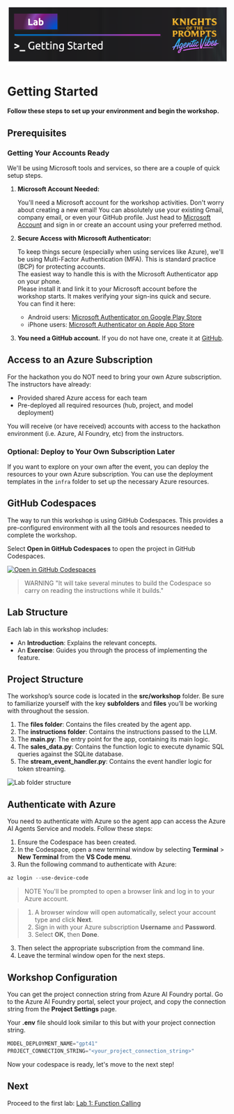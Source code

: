 ![alt text](../../media/image-getting-started.png)
# Getting Started

**Follow these steps to set up your environment and begin the workshop.**

## Prerequisites

### Getting Your Accounts Ready

We'll be using Microsoft tools and services, so there are a couple of quick setup steps.

1. **Microsoft Account Needed:**

    You'll need a Microsoft account for the workshop activities.
    Don't worry about creating a new email! You can absolutely use your existing Gmail, company email, or even your GitHub profile. Just head to [Microsoft Account](https://account.microsoft.com/) and sign in or create an account using your preferred method.

2. **Secure Access with Microsoft Authenticator:**

    To keep things secure (especially when using services like Azure), we'll be using Multi-Factor Authentication (MFA). This is standard practice (BCP) for protecting accounts.  
    The easiest way to handle this is with the Microsoft Authenticator app on your phone.  
    Please install it and link it to your Microsoft account before the workshop starts. It makes verifying your sign-ins quick and secure.  
    You can find it here:  

    - Android users: [Microsoft Authenticator on Google Play Store](https://play.google.com/store/apps/details?id=com.azure.authenticator)  
    - iPhone users: [Microsoft Authenticator on Apple App Store](https://apps.apple.com/app/microsoft-authenticator/id983156458)

3. **You need a GitHub account.** If you do not have one, create it at [GitHub](https://github.com/join).

## Access to an Azure Subscription

For the hackathon you do NOT need to bring your own Azure subscription.  
The instructors have already:
- Provided shared Azure access for each team
- Pre-deployed all required resources (hub, project, and model deployment)

You will receive (or have received) accounts with access to the hackathon environment (i.e. Azure, AI Foundry, etc) from the instructors. 

### Optional: Deploy to Your Own Subscription Later

If you want to explore on your own after the event, you can deploy the resources to your own Azure subscription. You can use the deployment templates in the `infra` folder to set up the necessary Azure resources.


## GitHub Codespaces

The way to run this workshop is using GitHub Codespaces. This provides a pre-configured environment with all the tools and resources needed to complete the workshop.

Select **Open in GitHub Codespaces** to open the project in GitHub Codespaces.

[![Open in GitHub Codespaces](https://github.com/codespaces/badge.svg)](https://codespaces.new/doruit/Knights-Of-The-Prompts-Agent-Workshop)

> WARNING "It will take several minutes to build the Codespace so carry on reading the instructions while it builds."

## Lab Structure

Each lab in this workshop includes:

- An **Introduction**: Explains the relevant concepts.
- An **Exercise**: Guides you through the process of implementing the feature.

## Project Structure

The workshop’s source code is located in the **src/workshop** folder. Be sure to familiarize yourself with the key **subfolders** and **files** you’ll be working with throughout the session.

1. The **files folder**: Contains the files created by the agent app.
1. The **instructions folder**: Contains the instructions passed to the LLM.
1. The **main.py**: The entry point for the app, containing its main logic.
1. The **sales_data.py**: Contains the function logic to execute dynamic SQL queries against the SQLite database.
1. The **stream_event_handler.py**: Contains the event handler logic for token streaming.

![Lab folder structure](./media/project-structure-self-guided.png)

## Authenticate with Azure

You need to authenticate with Azure so the agent app can access the Azure AI Agents Service and models. Follow these steps:

1. Ensure the Codespace has been created.
1. In the Codespace, open a new terminal window by selecting **Terminal** > **New Terminal** from the **VS Code menu**.
2. Run the following command to authenticate with Azure:

```powershell
az login --use-device-code
```

> NOTE
> You'll be prompted to open a browser link and log in to your Azure account.

> 1. A browser window will open automatically, select your account type and click **Next**.
> 2. Sign in with your Azure subscription **Username** and **Password**.
> 3. Select **OK**, then **Done**.

3. Then select the appropriate subscription from the command line.
4. Leave the terminal window open for the next steps.

## Workshop Configuration
You can get the project connection string from Azure AI Foundry portal. Go to the Azure AI Foundry portal, select your project, and copy the connection string from the **Project Settings** page. 

Your **.env** file should look similar to this but with your project connection string.

```python
MODEL_DEPLOYMENT_NAME="gpt41"
PROJECT_CONNECTION_STRING="<your_project_connection_string>"
```
Now your codespace is ready, let's move to the next step!

## Next 
Proceed to the first lab: [Lab 1: Function Calling](lab-1-function_calling.md)